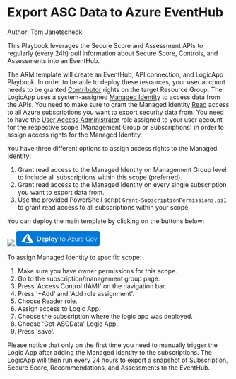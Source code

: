 # Export ASC Data to Azure EventHub
Author: Tom Janetscheck

This Playbook leverages the Secure Score and Assessment APIs to regularly (every 24h) pull information about Secure Score, Controls, and Assessments into an EventHub.

The ARM template will create an EventHub, API connection, and LogicApp Playbook. In order to be able to deploy these resources, your user account needs to be granted [Contributor](https://docs.microsoft.com/en-us/azure/role-based-access-control/built-in-roles#contributor) rights on the target Resource Group. The LogicApp uses a system-assigned [Managed Identity](https://docs.microsoft.com/en-us/azure/active-directory/managed-identities-azure-resources/overview) to access data from the APIs. You need to make sure to grant the Managed Identity [Read](https://docs.microsoft.com/en-us/azure/role-based-access-control/built-in-roles#reader) access to all Azure subscriptions you want to export security data from. You need to have the [User Access Administrator](https://docs.microsoft.com/en-us/azure/role-based-access-control/built-in-roles#user-access-administrator) role assigned to your user account for the respective scope (Management Group or Subscriptions) in order to assign access rights for the Managed Identity.

You have three different options to assign access rights to the Managed Identity:

1. Grant read access to the Managed Identity on Management Group level to include all subscriptions within this scope (preferred).
2. Grant read access to the Managed Identity on every single subscription you want to export data from.
3. Use the provided PowerShell script `Grant-SubscriptionPermissions.ps1` to grant read access to all subscriptions within your scope.

You can deploy the main template by clicking on the buttons below:

<a href="https://portal.azure.com/#create/Microsoft.Template/uri/https%3A%2F%2Fraw.githubusercontent.com%2FAzure%2FAzure-Security-Center%2Fmaster%2FWorkflow%2520automation%2FExport-ASCDataToEventHub%2Fazuredeploy.json" target="_blank">
    <img src="https://aka.ms/deploytoazurebutton"/>
</a>
<a href="https://portal.azure.us/#create/Microsoft.Template/uri/https%3A%2F%2Fraw.githubusercontent.com%2FAzure%2FAzure-Security-Center%2Fmaster%2FWorkflow%2520automation%2FExport-ASCDataToEventHub%2Fazuredeploy.json" target="_blank">
<img src="https://raw.githubusercontent.com/Azure/azure-quickstart-templates/master/1-CONTRIBUTION-GUIDE/images/deploytoazuregov.png"/>
</a> 

To assign Managed Identity to specific scope:
1. Make sure you have owner permissions for this scope.
2. Go to the subscription/management group page.
3. Press 'Access Control (IAM)' on the navigation bar.
4. Press '+Add' and 'Add role assignment'.
5. Choose Reader role.
6. Assign access to Logic App.
7. Choose the subscription where the logic app was deployed.
8. Choose 'Get-ASCData' Logic App.
9. Press 'save'.

Please notice that only on the first time you need to manually trigger the Logic App after adding the Managed Identity to the subscriptions. The LogicApp will then run every 24 hours to export a snapshot of Subscription, Secure Score, Recommendations, and Assessments to the EventHub.
